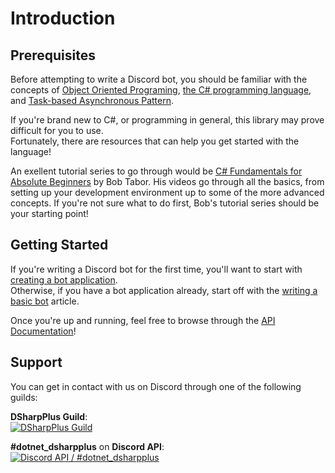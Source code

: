 # Introduction

## Prerequisites 
Before attempting to write a Discord bot, you should be familiar with the concepts of [Object Oriented Programing](https://en.wikipedia.org/wiki/Object-oriented_programming), [the C# programming language](https://docs.microsoft.com/en-us/dotnet/csharp/programming-guide/), and [Task-based Asynchronous Pattern](https://docs.microsoft.com/en-us/dotnet/standard/asynchronous-programming-patterns/task-based-asynchronous-pattern-tap).

If you're brand new to C#, or programming in general, this library may prove difficult for you to use.</br>
Fortunately, there are resources that can help you get started with the language! 

An exellent tutorial series to go through would be [C# Fundamentals for Absolute Beginners](https://channel9.msdn.com/Series/C-Fundamentals-for-Absolute-Beginners) by Bob Tabor.
His videos go through all the basics, from setting up your development environment up to some of the more advanced concepts. 
If you're not sure what to do first, Bob's tutorial series should be your starting point!

## Getting Started
If you're writing a Discord bot for the first time, you'll want to start with [creating a bot application](basics/bot_application.html).</br>
Otherwise, if you have a bot application already, start off with the [writing a basic bot](basics/basic_bot.html) article.</br>

Once you're up and running, feel free to browse through the [API Documentation](/api/index.html)!

## Support
You can get in contact with us on Discord through one of the following guilds:

**DSharpPlus Guild**:</br>
[![DSharpPlus Guild](https://discordapp.com/api/guilds/379378609942560770/embed.png?style=banner2)](https://discord.gg/KeAS3pU)

**#dotnet_dsharpplus** on **Discord API**:</br>
[![Discord API / #dotnet_dsharpplus](https://discordapp.com/api/guilds/81384788765712384/embed.png?style=banner2)](https://discord.gg/discord-api)

